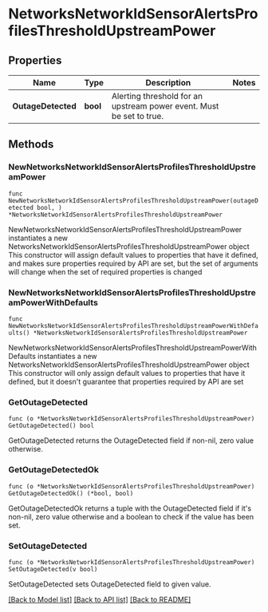 # NetworksNetworkIdSensorAlertsProfilesThresholdUpstreamPower

## Properties

Name | Type | Description | Notes
------------ | ------------- | ------------- | -------------
**OutageDetected** | **bool** | Alerting threshold for an upstream power event. Must be set to true. | 

## Methods

### NewNetworksNetworkIdSensorAlertsProfilesThresholdUpstreamPower

`func NewNetworksNetworkIdSensorAlertsProfilesThresholdUpstreamPower(outageDetected bool, ) *NetworksNetworkIdSensorAlertsProfilesThresholdUpstreamPower`

NewNetworksNetworkIdSensorAlertsProfilesThresholdUpstreamPower instantiates a new NetworksNetworkIdSensorAlertsProfilesThresholdUpstreamPower object
This constructor will assign default values to properties that have it defined,
and makes sure properties required by API are set, but the set of arguments
will change when the set of required properties is changed

### NewNetworksNetworkIdSensorAlertsProfilesThresholdUpstreamPowerWithDefaults

`func NewNetworksNetworkIdSensorAlertsProfilesThresholdUpstreamPowerWithDefaults() *NetworksNetworkIdSensorAlertsProfilesThresholdUpstreamPower`

NewNetworksNetworkIdSensorAlertsProfilesThresholdUpstreamPowerWithDefaults instantiates a new NetworksNetworkIdSensorAlertsProfilesThresholdUpstreamPower object
This constructor will only assign default values to properties that have it defined,
but it doesn't guarantee that properties required by API are set

### GetOutageDetected

`func (o *NetworksNetworkIdSensorAlertsProfilesThresholdUpstreamPower) GetOutageDetected() bool`

GetOutageDetected returns the OutageDetected field if non-nil, zero value otherwise.

### GetOutageDetectedOk

`func (o *NetworksNetworkIdSensorAlertsProfilesThresholdUpstreamPower) GetOutageDetectedOk() (*bool, bool)`

GetOutageDetectedOk returns a tuple with the OutageDetected field if it's non-nil, zero value otherwise
and a boolean to check if the value has been set.

### SetOutageDetected

`func (o *NetworksNetworkIdSensorAlertsProfilesThresholdUpstreamPower) SetOutageDetected(v bool)`

SetOutageDetected sets OutageDetected field to given value.



[[Back to Model list]](../README.md#documentation-for-models) [[Back to API list]](../README.md#documentation-for-api-endpoints) [[Back to README]](../README.md)


